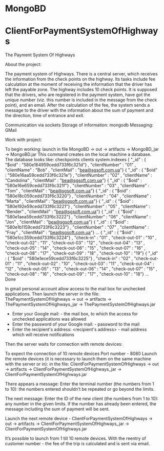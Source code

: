 # MongoBD

# ClientForPaymentSystemOfHighways

The Payment System Of Highways

About the project:

The payment system of Highways.
There is a central server, which receives the information from the check points on the highway. 
Its tasks include fee calculation at the moment of receiving the information that the driver has left the payable zone.
The highway includes 10 check points. It is supposed that the drivers, who are registered in the payment system, have got the unique number (viz. this number is included in the message from the check point), and an email.
After the calculation of the fee, the system sends a message to the driver with the information about the sum of payment and the direction, time of entrance and exit. 

Communication via sockets 
Storage of information: mongodb
Messaging: GMail

Work with project:

To begin working: launch in file MongoBD -> out -> artifacts -> MongoBD_jar -> MongoBD.jar
This command creates on the local machine a database. The database looks like: 
checkpoints
clients
system.indexes
{ "_id" : { "$oid" : "580e164959cedd733f6c321d"} , "clientNumber" : "01" , "clientName" : "Bob" , "clientMail" : "bea@sgsoft.com.ua"}
{ "_id" : { "$oid" : "580e16aa59cedd733f6c321e"} , "clientNumber" : "02" , "clientName" : "Candolina" , "clientMail" : "bea@sgsoft.com.ua"}
{ "_id" : { "$oid" : "580e16e659cedd733f6c321f"} , "clientNumber" : "03" , "clientName" : "Tom" , "clientMail" : "bea@sgsoft.com.ua"}
{ "_id" : { "$oid" : "580e18c059cedd733f6c3220"} , "clientNumber" : "04" , "clientName" : "Marta" , "clientMail" : "bea@sgsoft.com.ua"}
{ "_id" : { "$oid" : "580e192e59cedd733f6c3221"} , "clientNumber" : "05" , "clientName" : "Bender" , "clientMail" : "bea@sgsoft.com.ua"}
{ "_id" : { "$oid" : "580e1aea59cedd733f6c3222"} , "clientNumber" : "06" , "clientName" : "Jon" , "clientMail" : "bea@sgsoft.com.ua"}
{ "_id" : { "$oid" : "580e1b1159cedd733f6c3223"} , "clientNumber" : "07" , "clientName" : "Fray" , "clientMail" : "bea@sgsoft.com.ua"}
...
{ "_id" : { "$oid" : "580e1cc359cedd733f6c3224"} , "check-in" : "01" , "check-out-01" : "10" , "check-out-02" : "11" , "check-out-03" : "12" , "check-out-04" : "13" , "check-out-05" : "14" , "check-out-06" : "15" , "check-out-07" : "16" , "check-out-08" : "17" , "check-out-09" : "18" , "check-out-10" : "19"}
{ "_id" : { "$oid" : "580e1ece59cedd733f6c3225"} , "check-in" : "02" , "check-out-01" : "11" , "check-out-02" : "10" , "check-out-03" : "11" , "check-out-04" : "12" , "check-out-05" : "13" , "check-out-06" : "14" , "check-out-07" : "15" , "check-out-08" : "16" , "check-out-09" : "17" , "check-out-10" : "18"}
...
Done

In gmail personal account allow access to the mail box for unchecked applications.
Then launch the server in the file:
 ThePaymentSystemOfHighways -> out -> artifacts -> ThePaymentSystemOfHighways_jar -> ThePaymentSystemOfHighways.jar
- Enter your Google mail: <Your Google mail:> - the mail box, to which the access for unchecked applications was allowed
- Enter the password of your Google mail: <password> - password to the mail 
- Enter the recipient's address: <recipient's address> - mail address which will receive notifications 

Then the server waits for connection with remote devices:

To expect the connection of 10 remote devices
Port number - 8080
    Launch the remote devices (it is necessary to launch them on the same machine with the server or in): in the file:  ClientForPaymentSystemOfHighways -> out -> artifacts -> ClientForPaymentSystemOfHighways_jar -> ClientForPaymentSystemOfHighways.jar

There appears a message: Enter the terminal number (the numbers from 1 to 10): the numbers entered shouldn’t  be repeated or go beyond the limits.

The next message: Enter the ID of the new client (the numbers from 1 to 10): any number in the given limits. If the number has already been entered, the message including the sum of payment will be sent.

Launch the next remote device - ClientForPaymentSystemOfHighways -> out -> artifacts -> ClientForPaymentSystemOfHighways_jar -> ClientForPaymentSystemOfHighways.jar

It’s possible to launch from 1 till 10 remote devices. 
With the reentry of customer number -   the fee of the trip is calculated and is sent via email.
